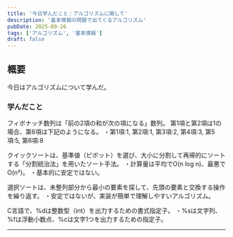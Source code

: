 ```yaml
---
title: '今日学んだこと：アルゴリズムに関して'
description: '基本情報の問題で出てくるアルゴリズム'
pubDate: 2025-09-26
tags: ['アルゴリズム', '基本情報']
draft: false
---
```


## 概要

今日はアルゴリズムについて学んだ。

### 学んだこと

フィボナッチ数列は「前の2項の和が次の項になる」数列。
第1項と第2項は1の場合、第6項は下記のようになる。
・第1項:1, 第2項:1, 第3項:2, 第4項:3, 第5項:5, 第6項:8

クイックソートは、基準値（ピボット）を選び、大小に分割して再帰的にソートする「分割統治法」を用いたソート手法。
・計算量は平均でO(n log n)、最悪でO(n²)。
・基本的に安定ではない。

選択ソートは、未整列部分から最小の要素を探して、先頭の要素と交換する操作を繰り返す。
・安定ではないが、実装が簡単で理解しやすいアルゴリズム。

C言語で、%dは整数型（int）を出力するための書式指定子。
・%sは文字列、%fは浮動小数点、%cは文字1つを出力するための指定子。

---
